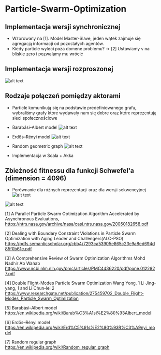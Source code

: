 # Particle-Swarm-Optimization

## Implementacja wersji synchronicznej
* Wzorowany na [1]. Model Master-Slave, jeden wątek zajmuje się agregacją informacji od pozostałych agentów.
* Kiedy particle wyleci poza domene problemu? -> [2] Ustawiamy v na bliskie zero i pozwalamy mu wrócić

## Implementacja wersji rozproszonej
![alt text](https://github.com/michalpawlowicz/Particle-Swarm-Optimization/blob/experimental/scala/scala/PSO_Flow.png?raw=true)

## Rodzaje połączeń pomiędzy aktorami
* Particle komunikują się na podstawie predefiniowanego grafu, wybraliśmy grafy które wydawały nam się dobre oraz które reprezentują sieci społecznościowe

* Barabási–Albert model
![alt text](https://upload.wikimedia.org/wikipedia/commons/thumb/4/40/Barabasi_albert_graph.svg/1920px-Barabasi_albert_graph.svg.png)

* Erdős–Rényi model
![alt text](https://www.researchgate.net/profile/Mikayel_Poghosyan/publication/330369123/figure/fig4/AS:715020707045386@1547485629921/Tree-graph-of-Erdos-Renyi-model-for-large-number-of-nodes.ppm)

* Random geometric graph
![alt text](https://networkx.github.io/documentation/networkx-1.9/_images/random_geometric_graph.png)

* Implementacja w Scala + Akka

## Zbieżność fitnessu dla funkcji Schwefel'a (dimension = 4096)
* Porównanie dla różnych reprezentacji oraz dla wersji sekwencyjnej
![alt text](https://github.com/michalpawlowicz/Particle-Swarm-Optimization/blob/experimental/scala/scala/outs/32_4096/fitness.png?raw=true)

![alt text](https://github.com/michalpawlowicz/Particle-Swarm-Optimization/blob/experimental/scala/scala/outs/32_4096/speedup_final.png?raw=true)


[1] A Parallel Particle Swarm Optimization Algorithm Accelerated by Asynchronous Evaluations, https://ntrs.nasa.gov/archive/nasa/casi.ntrs.nasa.gov/20050182658.pdf

[2] Dealing with Boundary Constraint Violations in Particle Swarm Optimization with Aging Leader and Challengers(ALC-PSO) https://pdfs.semanticscholar.org/cbb4/7293ca53905e865c23e9a8ed694d85f0b61e.pdf

[3] A Comprehensive Review of Swarm Optimization Algorithms Mohd Nadhir Ab Wahab https://www.ncbi.nlm.nih.gov/pmc/articles/PMC4436220/pdf/pone.0122827.pdf

[4] Double Flight-Modes Particle Swarm Optimization Wang Yong, 1 Li Jing-yang, 1 and Li Chun-lei 2 https://www.researchgate.net/publication/275459702_Double_Flight-Modes_Particle_Swarm_Optimization

[5] Barabási–Albert model
https://en.wikipedia.org/wiki/Barab%C3%A1si%E2%80%93Albert_model

[6] Erdős–Rényi model
https://en.wikipedia.org/wiki/Erd%C5%91s%E2%80%93R%C3%A9nyi_model

[7] Random regular graph
https://en.wikipedia.org/wiki/Random_regular_graph
